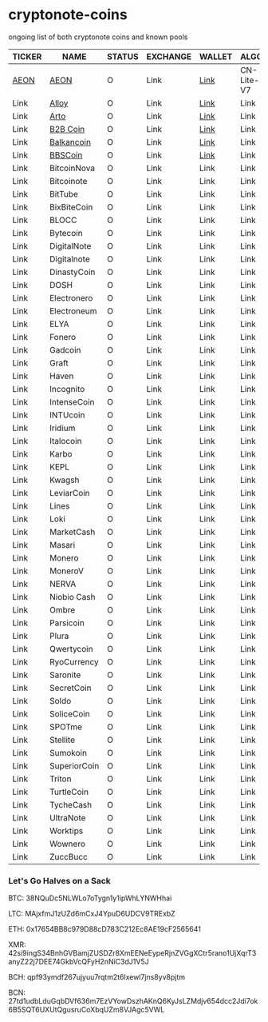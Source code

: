 # cryptonote-coins
ongoing list of both cryptonote coins and known pools

|  **TICKER** | **NAME** | **STATUS** | **EXCHANGE** | **WALLET** | **ALGO** | **POOL** | **SCRIPT** | **GIT** | **DONATE** |
|  ------ | ------ | ------ | ------ | ------ | ------ | ------ | ------ | ------ | ------ |
|  [AEON](https://coinmarketcap.com/currencies/aeon/) | [AEON](https://www.aeon.cash/) | O | Link | [Link](https://www.aeon.cash/#downloads) | CN-Lite-V7 | Link | [GitHub](https://github.com/aeugenegray/xmr-stak-aeon.git) |  | Link |
|  Link | [Alloy](https://alloyproject.org/) | O | Link | [Link](https://alloyproject.org/#wallet) | Link | Link | Link |  | Link |
|  Link | [Arto](https://www.arto.cash/) | O | Link | [Link](https://www.arto.cash/#download) | Link | Link | Link |  | Link |
|  Link | [B2B Coin](https://b2bcoin.xyz/) | O | Link | [Link](https://b2bcoin.xyz/#download) | Link | Link | Link |  | Link |
|  Link | [Balkancoin](https://www.balkancoin.org/) | O | Link | [Link](https://www.balkancoin.org/downloads/) | Link | Link | Link |  | Link |
|  Link | [BBSCoin](https://bbscoin.xyz/) | O | Link | [Link](https://bbscoin.xyz/download/#downloads) | Link | Link | Link |  | Link |
|  Link | BitcoinNova | O | Link | Link | Link | Link | Link |  | Link |
|  Link | Bitcoinote | O | Link | Link | Link | Link | Link |  | Link |
|  Link | BitTube | O | Link | Link | Link | Link | Link |  | Link |
|  Link | BixBiteCoin | O | Link | Link | Link | Link | Link |  | Link |
|  Link | BLOCC | O | Link | Link | Link | Link | Link |  | Link |
|  Link | Bytecoin | O | Link | Link | Link | Link | Link |  | 27td1udbLduGqbDVf636m7EzVYowDszhAKnQ6KyJsLZMdjv654dcc2Jdi7ok6B5SQT6UXUtQgusruCoXbqUZm8VJAgc5VWL |
|  Link | DigitalNote | O | Link | Link | Link | Link | Link |  | Link |
|  Link | Digitalnote | O | Link | Link | Link | Link | Link |  | Link |
|  Link | DinastyCoin | O | Link | Link | Link | Link | Link |  | Link |
|  Link | DOSH | O | Link | Link | Link | Link | Link |  | Link |
|  Link | Electronero | O | Link | Link | Link | Link | Link |  | Link |
|  Link | Electroneum | O | Link | Link | Link | Link | Link |  | Link |
|  Link | ELYA | O | Link | Link | Link | Link | Link |  | Link |
|  Link | Fonero | O | Link | Link | Link | Link | Link |  | Link |
|  Link | Gadcoin | O | Link | Link | Link | Link | Link |  | Link |
|  Link | Graft | O | Link | Link | Link | Link | Link |  | Link |
|  Link | Haven | O | Link | Link | Link | Link | Link |  | Link |
|  Link | Incognito | O | Link | Link | Link | Link | Link |  | Link |
|  Link | IntenseCoin | O | Link | Link | Link | Link | Link |  | Link |
|  Link | INTUcoin | O | Link | Link | Link | Link | Link |  | Link |
|  Link | Iridium | O | Link | Link | Link | Link | Link |  | Link |
|  Link | Italocoin | O | Link | Link | Link | Link | Link |  | Link |
|  Link | Karbo | O | Link | Link | Link | Link | Link |  | Link |
|  Link | KEPL | O | Link | Link | Link | Link | Link |  | Link |
|  Link | Kwagsh | O | Link | Link | Link | Link | Link |  | Link |
|  Link | LeviarCoin | O | Link | Link | Link | Link | Link |  | Link |
|  Link | Lines | O | Link | Link | Link | Link | Link |  | Link |
|  Link | Loki | O | Link | Link | Link | Link | Link |  | Link |
|  Link | MarketCash | O | Link | Link | Link | Link | Link |  | Link |
|  Link | Masari | O | Link | Link | Link | Link | Link |  | Link |
|  Link | Monero | O | Link | Link | Link | Link | Link |  | 42si9ingS34BnhGVBamjZUSDZr8XmEENeEypeRjnZVGgXCtr5rano1UjXqrT3anyZ22j7DEE74GkbVcQFyH2nNiC3dJ1V5J |
|  Link | MoneroV | O | Link | Link | Link | Link | Link |  | Link |
|  Link | NERVA | O | Link | Link | Link | Link | Link |  | Link |
|  Link | Niobio Cash | O | Link | Link | Link | Link | Link |  | Link |
|  Link | Ombre | O | Link | Link | Link | Link | Link |  | Link |
|  Link | Parsicoin | O | Link | Link | Link | Link | Link |  | Link |
|  Link | Plura | O | Link | Link | Link | Link | Link |  | Link |
|  Link | Qwertycoin | O | Link | Link | Link | Link | Link |  | Link |
|  Link | RyoCurrency | O | Link | Link | Link | Link | Link |  | Link |
|  Link | Saronite | O | Link | Link | Link | Link | Link |  | Link |
|  Link | SecretCoin | O | Link | Link | Link | Link | Link |  | Link |
|  Link | Soldo | O | Link | Link | Link | Link | Link |  | Link |
|  Link | SoliceCoin | O | Link | Link | Link | Link | Link |  | Link |
|  Link | SPOTme | O | Link | Link | Link | Link | Link |  | Link |
|  Link | Stellite | O | Link | Link | Link | Link | Link |  | Link |
|  Link | Sumokoin | O | Link | Link | Link | Link | Link |  | Link |
|  Link | SuperiorCoin | O | Link | Link | Link | Link | Link |  | Link |
|  Link | Triton | O | Link | Link | Link | Link | Link |  | Link |
|  Link | TurtleCoin | O | Link | Link | Link | Link | Link |  | Link |
|  Link | TycheCash | O | Link | Link | Link | Link | Link |  | Link |
|  Link | UltraNote | O | Link | Link | Link | Link | Link |  | Link |
|  Link | Worktips | O | Link | Link | Link | Link | Link |  | Link |
|  Link | Wownero | O | Link | Link | Link | Link | Link |  | Link |
|  Link | ZuccBucc | O | Link | Link | Link | Link | Link |  | Link |

### Let's Go Halves on a Sack

BTC: 38NQuDc5NLWLo7oTygn1y1ipWhLYNWHhai

LTC: MAjxfmJ1zUZd6mCxJ4YpuD6UDCV9TRExbZ

ETH: 0x17654BB8c979D88cD783C212Ec8AE19cF2565641

XMR: 42si9ingS34BnhGVBamjZUSDZr8XmEENeEypeRjnZVGgXCtr5rano1UjXqrT3anyZ22j7DEE74GkbVcQFyH2nNiC3dJ1V5J

BCH: qpf93ymdf267ujyuu7rqtm2t6lxewl7jns8yv8pjtm

BCN: 27td1udbLduGqbDVf636m7EzVYowDszhAKnQ6KyJsLZMdjv654dcc2Jdi7ok6B5SQT6UXUtQgusruCoXbqUZm8VJAgc5VWL
